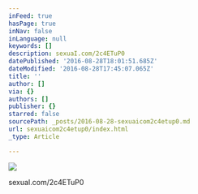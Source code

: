 ```yaml
---
inFeed: true
hasPage: true
inNav: false
inLanguage: null
keywords: []
description: sexuaI.com/2c4ETuP0
datePublished: '2016-08-28T18:01:51.685Z'
dateModified: '2016-08-28T17:45:07.065Z'
title: ''
author: []
via: {}
authors: []
publisher: {}
starred: false
sourcePath: _posts/2016-08-28-sexuaicom2c4etup0.md
url: sexuaicom2c4etup0/index.html
_type: Article

---
```

![](https://the-grid-user-content.s3-us-west-2.amazonaws.com/e34b802b-63e4-499a-9e74-c42d6c1f5bbb.jpg)

sexuaI.com/2c4ETuP0